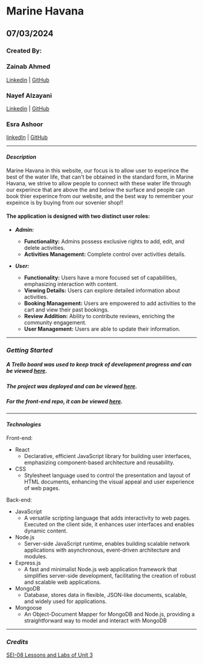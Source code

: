 # Marine Havana

## 07/03/2024

### Created By:

### Zainab Ahmed

[Linkedin](https://www.linkedin.com/in/zainab-ahmed-se) | [GitHub](https://github.com/zynbahmed)

### Nayef Alzayani

[Linkedin](https://www.linkedin.com/in/nayefalzayani) | [GitHub](https://github.com/nakz57)

### Esra Ashoor

[linkedIn](https://www.linkedin.com/in/esra-ashoor-5a82b3231/?trk=people-guest_people_search-card&originalSubdomain=bh) | [GitHub](https://github.com/esraashoor)

---

#### **_Description_**

Marine Havana in this website, our focus is to allow user to experince the best of the water life, that can't be obtained in the standard form, in Marine Havana, we strive to allow people to connect with these water life through our experince that are above the and below the surface and people can book thier experince from our website, and the best way to remember your expeince is by buying from our sovenier shop!!

#### The application is designed with two distinct user roles: 
* ***Admin:***
   - **Functionality:** Admins possess exclusive rights to add, edit, and delete activities.
   - **Activities Management:** Complete control over activities details.

* ***User:***
   - **Functionality:** Users have a more focused set of capabilities, emphasizing interaction with content.
   - **Viewing Details:** Users can explore detailed information about activities.
   - **Booking Management:** Users are empowered to add activities to the cart and view their past bookings.
   - **Review Addition:** Ability to contribute reviews, enriching the community engagement.
   - **User Management:** Users are able to update their information.

---
### ***Getting Started***

##### A Trello board was used to keep track of development progress and can be viewed [here](https://trello.com/b/6MV3yBdv/aqualife).
##### The project was deployed and can be viewed [here]().
##### For the front-end repo, it can be viewed [here](https://github.com/zynbahmed/aquaLife).

---


#### **_Technologies_**
Front-end:
* React
  * Declarative, efficient JavaScript library for building user interfaces, emphasizing component-based architecture and reusability.
* CSS
  * Stylesheet language used to control the presentation and layout of HTML documents, enhancing the visual appeal and user experience of web pages.

Back-end:
* JavaScript
  * A versatile scripting language that adds interactivity to web pages. Executed on the client side, it enhances user interfaces and enables dynamic content.
* Node.js
  * Server-side JavaScript runtime, enables building scalable network applications with asynchronous, event-driven architecture and modules.
* Express.js
  * A fast and minimalist Node.js web application framework that simplifies server-side development, facilitating the creation of robust and scalable web applications.
* MongoDB
  * Database, stores data in flexible, JSON-like documents, scalable, and widely used for applications.
* Mongoose
  * An Object-Document Mapper for MongoDB and Node.js, providing a straightforward way to model and interact with MongoDB

  
---
### ***Credits***

[SEI-08 Lessons and Labs of Unit 3](https://github.com/SEI-08-Bahrain/class_wiki?tab=readme-ov-file)
